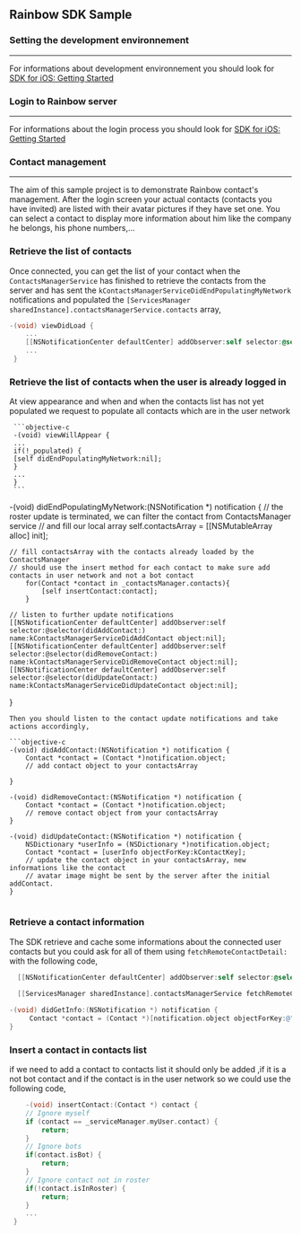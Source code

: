 ## Rainbow SDK Sample

### Setting the development environnement 
---
For informations about development environnement you should look for [SDK for iOS: Getting Started](https://hub.openrainbow.com/#/documentation/doc/sdk/ios/guides/Getting_Started)

### Login to Rainbow server
---
For informations about the login process you should look for [SDK for iOS: Getting Started](https://hub.openrainbow.com/#/documentation/doc/sdk/ios/guides/Getting_Started)

### Contact management
---
The aim of this sample project is to demonstrate Rainbow contact's management. After the login screen your actual contacts (contacts you have invited) are listed with their avatar pictures if they have set one.
You can select a contact to display more information about him like the company he belongs, his phone numbers,... 

### Retrieve the list of contacts

Once connected, you can get the list of your contact when the `ContactsManagerService` has finished to retrieve the contacts from the server and has sent the `kContactsManagerServiceDidEndPopulatingMyNetwork` notifications and populated the `[ServicesManager sharedInstance].contactsManagerService.contacts` array,

```objective-c 
-(void) viewDidLoad { 
	...
 	[[NSNotificationCenter defaultCenter] addObserver:self selector:@selector(didEndPopulatingMyNetwork:) name:kContactsManagerServiceDidEndPopulatingMyNetwork object:nil];
 	...
 }
  ```
 ### Retrieve the list of contacts when the user is already logged in 
 At view appearance and when and when the contacts list has not yet populated we request to populate all contacts which are in the user network
 
     ```objective-c 
     -(void) viewWillAppear { 
     ...
     if(!_populated) {
     [self didEndPopulatingMyNetwork:nil];
     }
     ...
     }
     ```
 -(void) didEndPopulatingMyNetwork:(NSNotification *) notification {
	// the roster update is terminated, we can filter the contact from ContactsManager service
	// and fill our local array
	self.contactsArray = [[NSMutableArray alloc] init];
	
	
    // fill contactsArray with the contacts already loaded by the ContactsManager
    // should use the insert method for each contact to make sure add contacts in user network and not a bot contact
        for(Contact *contact in _contactsManager.contacts){
            [self insertContact:contact];
        }
	
	// listen to further update notifications
	[[NSNotificationCenter defaultCenter] addObserver:self selector:@selector(didAddContact:) name:kContactsManagerServiceDidAddContact object:nil];
	[[NSNotificationCenter defaultCenter] addObserver:self selector:@selector(didRemoveContact:) name:kContactsManagerServiceDidRemoveContact object:nil];
	[[NSNotificationCenter defaultCenter] addObserver:self selector:@selector(didUpdateContact:) name:kContactsManagerServiceDidUpdateContact object:nil];
}
```
Then you should listen to the contact update notifications and take actions accordingly,

```objective-c
-(void) didAddContact:(NSNotification *) notification {
    Contact *contact = (Contact *)notification.object;
    // add contact object to your contactsArray 
    
}

-(void) didRemoveContact:(NSNotification *) notification {
    Contact *contact = (Contact *)notification.object;
    // remove contact object from your contactsArray
}

-(void) didUpdateContact:(NSNotification *) notification {
    NSDictionary *userInfo = (NSDictionary *)notification.object;
    Contact *contact = [userInfo objectForKey:kContactKey];
    // update the contact object in your contactsArray, new informations like the contact
    // avatar image might be sent by the server after the initial addContact.
}


```

### Retrieve a contact information
The SDK retrieve and cache some informations about the connected user contacts but you could ask for all of them using `fetchRemoteContactDetail:` with the following code,

```objective-c
  [[NSNotificationCenter defaultCenter] addObserver:self selector:@selector(didGetInfo:) name:kContactsManagerServiceDidUpdateContact object:nil];
  
  [[ServicesManager sharedInstance].contactsManagerService fetchRemoteContactDetail:_aContact];
```

```objective-c
-(void) didGetInfo:(NSNotification *) notification {
     Contact *contact = (Contact *)[notification.object objectForKey:@"contact"];  
}
```
### Insert a contact in contacts list
if we need to add a contact  to contacts list it should only be added ,if it is a not bot contact and if the contact is in the user network so we could use the following code,

```objective-c
    -(void) insertContact:(Contact *) contact {
    // Ignore myself
    if (contact == _serviceManager.myUser.contact) {
        return;
    }
    // Ignore bots
    if(contact.isBot) {
        return;
    }
    // Ignore contact not in roster
    if(!contact.isInRoster) {
        return;
    }
    ...
 }
```
